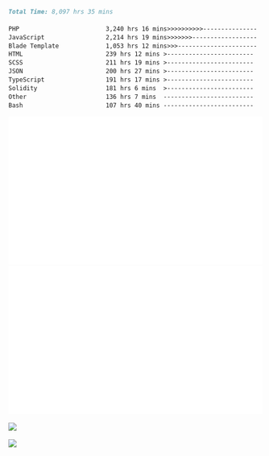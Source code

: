 <!--START_SECTION:waka-->

```markdown
Total Time: 8,097 hrs 35 mins

PHP                        3,240 hrs 16 mins>>>>>>>>>>---------------   39.35 %
JavaScript                 2,214 hrs 19 mins>>>>>>>------------------   26.89 %
Blade Template             1,053 hrs 12 mins>>>----------------------   12.79 %
HTML                       239 hrs 12 mins >------------------------   02.91 %
SCSS                       211 hrs 19 mins >------------------------   02.57 %
JSON                       200 hrs 27 mins >------------------------   02.43 %
TypeScript                 191 hrs 17 mins >------------------------   02.32 %
Solidity                   181 hrs 6 mins  >------------------------   02.20 %
Other                      136 hrs 7 mins  -------------------------   01.65 %
Bash                       107 hrs 40 mins -------------------------   01.31 %
```

<!--END_SECTION:waka-->

![](https://raw.githubusercontent.com/DrMaxis/github-stats-transparent/output/generated/overview.svg)
![](https://raw.githubusercontent.com/DrMaxis/github-stats-transparent/output/generated/languages.svg)

![](https://git-readme-stats-drmaxis-projects.vercel.app/api?username=drmaxis&show_icons=true&theme=outrun&count_private=true&show=reviews,discussions_started,discussions_answered,prs_merged,prs_merged_percentage&custom_title=2024%20Github%20Rank)
 
<a href="https://count.getloli.com/"><img src="https://count.getloli.com/get/@:maxis-the-alchemist?theme=rule34"></a>
<!-- https://count.getloli.com/get/@alchemist?theme=rule34 -->
<br>
